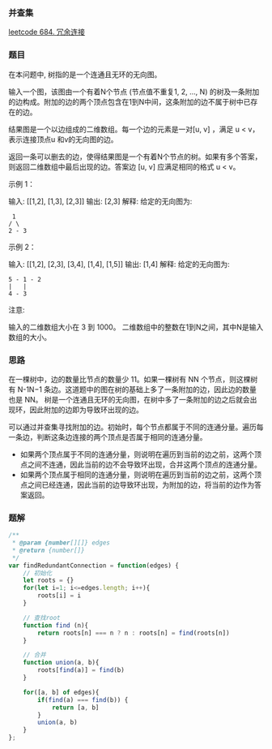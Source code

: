### 并查集
[leetcode 684. 冗余连接](https://leetcode-cn.com/problems/redundant-connection/)

### 题目
在本问题中, 树指的是一个连通且无环的无向图。

输入一个图，该图由一个有着N个节点 (节点值不重复1, 2, ..., N) 的树及一条附加的边构成。附加的边的两个顶点包含在1到N中间，这条附加的边不属于树中已存在的边。

结果图是一个以边组成的二维数组。每一个边的元素是一对[u, v] ，满足 u < v，表示连接顶点u 和v的无向图的边。

返回一条可以删去的边，使得结果图是一个有着N个节点的树。如果有多个答案，则返回二维数组中最后出现的边。答案边 [u, v] 应满足相同的格式 u < v。

示例 1：

输入: [[1,2], [1,3], [2,3]]
输出: [2,3]
解释: 给定的无向图为:
```
 1
/ \
2 - 3
```
示例 2：

输入: [[1,2], [2,3], [3,4], [1,4], [1,5]]
输出: [1,4]
解释: 给定的无向图为:
```
5 - 1 - 2
|   |
4 - 3
```
注意:

输入的二维数组大小在 3 到 1000。
二维数组中的整数在1到N之间，其中N是输入数组的大小。

### 思路
在一棵树中，边的数量比节点的数量少 11。如果一棵树有 NN 个节点，则这棵树有 N-1N−1 条边。这道题中的图在树的基础上多了一条附加的边，因此边的数量也是 NN。
树是一个连通且无环的无向图，在树中多了一条附加的边之后就会出现环，因此附加的边即为导致环出现的边。

可以通过并查集寻找附加的边。初始时，每个节点都属于不同的连通分量。遍历每一条边，判断这条边连接的两个顶点是否属于相同的连通分量。
 - 如果两个顶点属于不同的连通分量，则说明在遍历到当前的边之前，这两个顶点之间不连通，因此当前的边不会导致环出现，合并这两个顶点的连通分量。
 - 如果两个顶点属于相同的连通分量，则说明在遍历到当前的边之前，这两个顶点之间已经连通，因此当前的边导致环出现，为附加的边，将当前的边作为答案返回。

### 题解
```javascript
/**
 * @param {number[][]} edges
 * @return {number[]}
 */
var findRedundantConnection = function(edges) {
    // 初始化
    let roots = {}
    for(let i=1; i<=edges.length; i++){
        roots[i] = i
    }

    // 查找root
    function find (n){
        return roots[n] === n ? n : roots[n] = find(roots[n])
    }

    // 合并
    function union(a, b){
        roots[find(a)] = find(b)
    }

    for([a, b] of edges){
        if(find(a) === find(b)) {
            return [a, b]
        }
        union(a, b)
    }
};
```